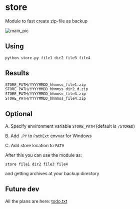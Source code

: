 # store

Module to fast create zip-file as backup

![main_pic](https://www.lucidchart.com/publicSegments/view/4caf2a87-e390-401c-9ec9-502595fc07cd/image.png)

## Using

`python store.py file1 dir2 file3 file4`

## Results

```bash
STORE_PATH/YYYYMMDD_hhmmss_file1.zip
STORE_PATH/YYYYMMDD_hhmmss_dir2.d.zip
STORE_PATH/YYYYMMDD_hhmmss_file3.zip
STORE_PATH/YYYYMMDD_hhmmss_file4.zip
```

## Optional

A. Specify environment variable `STORE_PATH` (default is `/STORED`)

B. Add `.PY` to `PathExt` envvar for Windows

C. Add store location to `PATH`

After this you can use the module as:

`store file1 dir2 file3 file4`

and getting archives at your backup directory

## Future dev

All the plans are here: [todo.txt](todo.txt)
